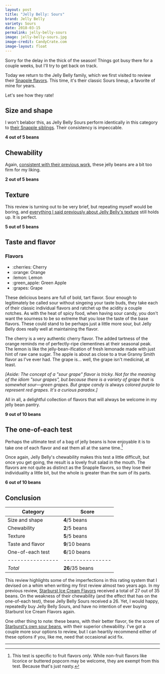 ```yaml
---
layout: post
title: "Jelly Belly: Sours"
brand: Jelly Belly
variety: Sours
date: 2018-03-15
permalink: jelly-belly-sours
image: jelly-belly-sours.jpg
image-credit: CandyCrate.com
image-layout: float
---
```


Sorry for the delay in the thick of the season!
Things got busy there for a couple weeks,
but I'll try to get back on track.

Today we return to the Jelly Belly family,
which we first visited to review their
[Snapple flavors](/jelly-belly-snapple).
This time, it's their classic Sours lineup,
a favorite of mine for years.

Let's see how they rate!


## Size and shape

I won't belabor this, as Jelly Belly Sours perform identically in this category
to [their Snapple siblings](/jelly-belly-snapple#size-and-shape).
Their consistency is impeccable.

**4 out of 5 beans**


## Chewability

Again, [consistent with their previous work](/jelly-belly-snapple#chewability),
these jelly beans are a bit too firm for my liking.

**2 out of 5 beans**


## Texture

This review is turning out to be very brief,
but repeating myself would be boring, and
[everything I said previously about Jelly Belly's texture](/jelly-belly-snapple#texture)
still holds up.
It is perfect.

**5 out of 5 beans**


## Taste and flavor

<div class="inset">
    <h3>Flavors</h3>
    <ul class="emoji-list">
        <li>:cherries: Cherry</li>
        <li>:orange: Orange</li>
        <li>:lemon: Lemon</li>
        <li>:green_apple: Green Apple</li>
        <li>:grapes: Grape</li>
    </ul>
</div>

These delicious beans are full of bold, tart flavor.
Sour enough to legitimately be called sour without singeing your taste buds,
they take each of their classic individual flavors
and ratchet up the acidity a couple notches.
As with the heat of spicy food, when having sour candy,
you don't want the sourness to be so extreme
that you lose the taste of the base flavors.
These could stand to be perhaps just a little more sour,
but Jelly Belly does really well at maintaining the flavor.

The cherry is a very authentic cherry flavor.
The added tartness of the orange reminds me of
perfectly-ripe clementines at their seasonal peak.
The lemon is like the jelly-bean-ification of fresh lemonade
made with just hint of raw cane sugar.
The apple is about as close to a true Granny Smith flavor as I've ever had.
The grape is… well, the grape isn't medicinal, at least.

_[Aside: The concept of a "sour grape" flavor is tricky.
  Not for the meaning of the idiom "sour grapes",
  but because there is a variety of grape that_ is
  _somewhat sour—green grapes. But grape candy is_ always
  _colored purple to represent red grapes. It's a curious paradox.]_

All in all, a delightful collection of flavors
that will always be welcome in my jelly bean pantry.

**9 out of 10 beans**


## The one-of-each test

Perhaps the ultimate test of a bag of jelly beans is how enjoyable it is
to take one of each flavor and eat them all at the same time.[^1]

Once again, Jelly Belly's chewability makes this test a little difficult,
but once you get going, the result is a lovely fruit salad in the mouth.
The flavors are not quite as distinct as the Snapple flavors,
so they lose their individuality a little bit,
but the whole is greater than the sum of its parts.

**6 out of 10 beans**


## Conclusion

Category         | Score
---------------- | ---------------
Size and shape   | **4**/5 beans
Chewability      | **2**/5 beans
Texture          | **5**/5 beans
Taste and flavor | **9**/10 beans
One-of-each test | **6**/10 beans
---------------- | ---------------
_Total_          | **26**/35 beans

This review highlights some of the imperfections in this rating system
that I devised on a whim when writing my first review almost two years ago.
In my previous review,
[Starburst Ice Cream Flavors](/starbust-ice-cream-flavors)
received a total of 27 out of 35 beans.
On the weakness of their chewability
(and the effect that has on the one-of-each test),
these Jelly Belly Sours received a 26.
Yet, I would happy, repeatedly buy Jelly Belly Sours,
and have no intention of ever buying Starburst Ice Cream Flavors again.

One other thing to note: these beans, with their better flavor,
tie the score of [Starburst's own sour beans](/starburst-sour-jelly-beans),
with their superior chewability.
I've got a couple more sour options to review,
but I can heartily recommend either of these options
if you, like me, need that occasional acid fix.


---

[^1]: This test is specific to fruit flavors _only_. While non-fruit flavors like licorice or buttered popcorn may be welcome, they are exempt from this test. Because that's just nasty.
